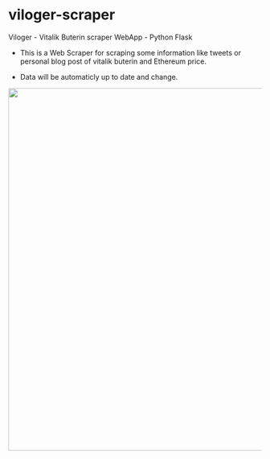 # viloger-scraper
Viloger - Vitalik Buterin scraper WebApp - Python Flask

- This is a Web Scraper for scraping some information like tweets or personal blog post of vitalik buterin and Ethereum price.
+ Data will be automaticly up to date and change.
<img width="720" src="https://api.pikwy.com/web/6387e30a3a6994611210e30c.jpg" />

